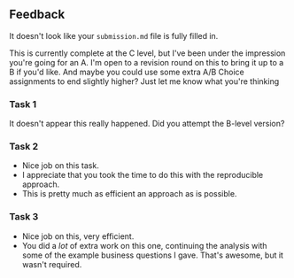 ## Feedback 

It doesn't look like your `submission.md` file is fully filled in. 

This is currently complete at the C level, but I've been under the impression you're going for an A. I'm open to a revision round on this to bring it up to a B if you'd like. And maybe you could use some extra A/B Choice assignments to end slightly higher? Just let me know what you're thinking 


### Task 1

It doesn't appear this really happened. Did you attempt the B-level version? 

### Task 2

* Nice job on this task. 
* I appreciate that you took the time to do this with the reproducible approach. 
* This is pretty much as efficient an approach as is possible. 


### Task 3

* Nice job on this, very efficient. 
* You did a _lot_ of extra work on this one, continuing the analysis with some of the example business questions I gave. That's awesome, but it wasn't required. 
